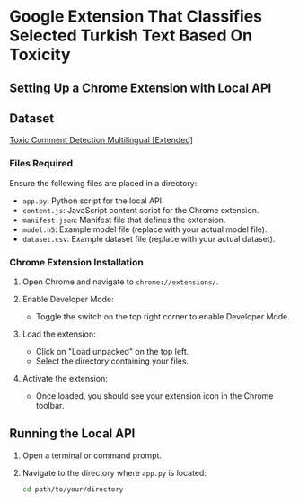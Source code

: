 # Google Extension That Classifies Selected Turkish Text Based On Toxicity
## Setting Up a Chrome Extension with Local API


## Dataset
[Toxic Comment Detection Multilingual [Extended]](https://www.kaggle.com/datasets/alansun17904/toxic-comment-detection-multilingual-extended)

### Files Required

Ensure the following files are placed in a directory:

- `app.py`: Python script for the local API.
- `content.js`: JavaScript content script for the Chrome extension.
- `manifest.json`: Manifest file that defines the extension.
- `model.h5`: Example model file (replace with your actual model file).
- `dataset.csv`: Example dataset file (replace with your actual dataset).

### Chrome Extension Installation

1. Open Chrome and navigate to `chrome://extensions/`.

2. Enable Developer Mode:
   - Toggle the switch on the top right corner to enable Developer Mode.

3. Load the extension:
   - Click on "Load unpacked" on the top left.
   - Select the directory containing your files.

4. Activate the extension:
   - Once loaded, you should see your extension icon in the Chrome toolbar.

## Running the Local API

1. Open a terminal or command prompt.

2. Navigate to the directory where `app.py` is located:
   ```sh
   cd path/to/your/directory

